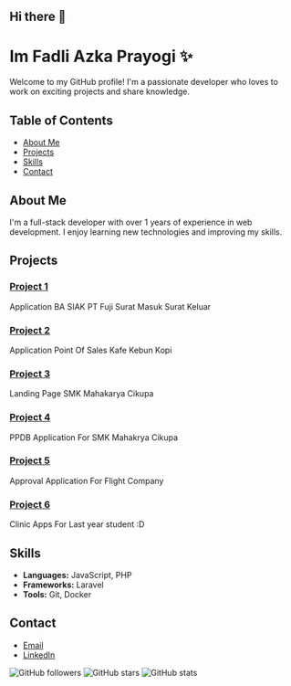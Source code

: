 ## Hi there 👋
# Im Fadli Azka Prayogi ✨

Welcome to my GitHub profile! I'm a passionate developer who loves to work on exciting projects and share knowledge.

<!-- ![Profile Banner](https://laravel.com/img/og-image.jpg) -->

## Table of Contents
- [About Me](#about-me)
- [Projects](#projects)
- [Skills](#skills)
- [Contact](#contact)

## About Me

I'm a full-stack developer with over 1 years of experience in web development. I enjoy learning new technologies and improving my skills.

## Projects

### [Project 1](https://github.com/crashmyname/ba_siak)
Application BA SIAK PT Fuji 
Surat Masuk
Surat Keluar

### [Project 2](https://github.com/crashmyname/POS-Kafe-Kebun-Kopi)
Application Point Of Sales Kafe Kebun Kopi

### [Project 3](https://github.com/crashmyname/PPDB-dan-Panding-Page-SMK-PHP-Native-PDO)
Landing Page SMK Mahakarya Cikupa

### [Project 4](https://github.com/crashmyname/ppdbsmkmahakarya)
PPDB Application For SMK Mahakrya Cikupa

### [Project 5](https://github.com/crashmyname/approvalapps)
Approval Application For Flight Company

### [Project 6](https://github.com/crashmyname/Program-Klinik)
Clinic Apps For Last year student :D

## Skills

- **Languages:** JavaScript, PHP
- **Frameworks:** Laravel
- **Tools:** Git, Docker

## Contact

- [Email](mailto:fadliazkaprayogi1@gmail.com)
- [LinkedIn](https://www.linkedin.com/in/fadli-azka-prayogi-523879176/)

![GitHub followers](https://img.shields.io/github/followers/username?style=social)
![GitHub stars](https://img.shields.io/github/stars/username?style=social)
![GitHub stats](https://github-readme-stats.vercel.app/api?username=username&show_icons=true)

<!--
**crashmyname/crashmyname** is a ✨ _special_ ✨ repository because its `README.md` (this file) appears on your GitHub profile.

Here are some ideas to get you started:

- 🔭 I’m currently working on ...
- 🌱 I’m currently learning ...
- 👯 I’m looking to collaborate on ...
- 🤔 I’m looking for help with ...
- 💬 Ask me about ...
- 📫 How to reach me: ...
- 😄 Pronouns: ...
- ⚡ Fun fact: ...
-->
